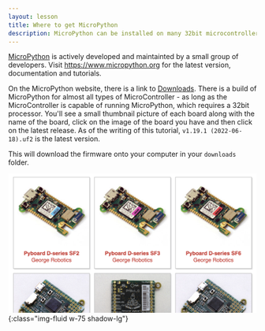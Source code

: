 ```yaml
---
layout: lesson
title: Where to get MicroPython
description: MicroPython can be installed on many 32bit microcontrollers
---
```


[MicroPython](https://www.micropython.org) is actively developed and maintainted by a small group of developers. Visit <https://www.micropython.org> for the latest version, documentation and tutorials.

On the MicroPython website, there is a link to [Downloads](https://www.micropython.org/download/). There is a build of MicroPython for almost all types of MicroController - as long as the MicroController is capable of running MicroPython, which requires a 32bit processor. You'll see a small thumbnail picture of each board along with the name of the board, click on the image of the board you have and then click on the latest release. As of the writing of this tutorial, `v1.19.1 (2022-06-18).uf2` is the latest version.

This will download the firmware onto your computer in your `downloads` folder.

![screenshot of the downloads page on micropython.org](assets/downloads.png){:class="img-fluid w-75 shadow-lg"}

